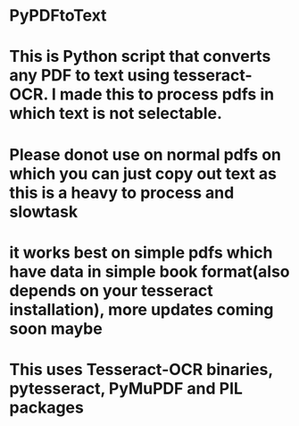 # PyPDFtoText
# This is Python script that converts any PDF to text using tesseract-OCR. I made this to process pdfs in which text is not selectable.
# Please donot use on normal pdfs on which you can just copy out text as this is a heavy to process and slowtask
# it works best on simple pdfs which have data in simple book format(also depends on your tesseract installation), more updates coming soon maybe
# This uses Tesseract-OCR binaries, pytesseract, PyMuPDF and PIL packages 
